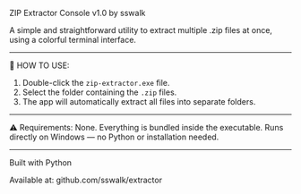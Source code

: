 ZIP Extractor Console v1.0
by sswalk

A simple and straightforward utility to extract multiple .zip files at once, using a colorful terminal interface.

-----------------------------------------

🧩 HOW TO USE:
1. Double-click the `zip-extractor.exe` file.
2. Select the folder containing the `.zip` files.
3. The app will automatically extract all files into separate folders.

-----------------------------------------

⚠️ Requirements:
None. Everything is bundled inside the executable.
Runs directly on Windows — no Python or installation needed.

-----------------------------------------

 Built with Python 
 
 Available at: github.com/sswalk/extractor
